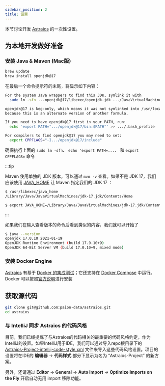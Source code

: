 ```yaml
---
sidebar_position: 2
title: 设置
---
```


[//]: # (Copyright Paion Data)

[//]: # (Licensed under the Apache License, Version 2.0 &#40;the "License"&#41;;)
[//]: # (you may not use this file except in compliance with the License.)
[//]: # (You may obtain a copy of the License at)

[//]: # (    http://www.apache.org/licenses/LICENSE-2.0)

[//]: # (Unless required by applicable law or agreed to in writing, software)
[//]: # (distributed under the License is distributed on an "AS IS" BASIS,)
[//]: # (WITHOUT WARRANTIES OR CONDITIONS OF ANY KIND, either express or implied.)
[//]: # (See the License for the specific language governing permissions and)
[//]: # (limitations under the License.)

本节讨论开发 [Astraios] 的一次性设置。

为本地开发做好准备
---------------

### 安装 Java & Maven (Mac版)

```bash
brew update
brew install openjdk@17
```

在最后一个命令提示符的末尾，将显示如下内容：

```bash
For the system Java wrappers to find this JDK, symlink it with
  sudo ln -sfn ...openjdk@17/libexec/openjdk.jdk .../JavaVirtualMachines/openjdk-17.jdk

openjdk@17 is keg-only, which means it was not symlinked into /usr/local,
because this is an alternate version of another formula.

If you need to have openjdk@17 first in your PATH, run:
  echo 'export PATH=".../openjdk@17/bin:$PATH"' >> .../.bash_profile

For compilers to find openjdk@17 you may need to set:
  export CPPFLAGS="-I.../openjdk@17/include"
```

确保执行上面的 `sudo ln -sfn`、 `echo 'export PATH=...`、 和 `export CPPFLAGS=` 命令

:::tip

Maven 使用单独的 JDK 版本，可以通过 `mvn -v` 查看。如果不是 JDK 17，我们应该使用
[JAVA_HOME](https://stackoverflow.com/a/2503679) 让 Maven 指定我们的 JDK 17 ：

```bash
$ /usr/libexec/java_home
/Library/Java/JavaVirtualMachines/jdk-17.jdk/Contents/Home

$ export JAVA_HOME=/Library/Java/JavaVirtualMachines/jdk-17.jdk/Contents/Home
```

:::

如果我们在输入查看版本的命令后看到类似的内容，我们就可以开始了

```bash
$ java --version
openjdk 17.0.10 2021-01-19
OpenJDK Runtime Environment (build 17.0.10+9)
OpenJDK 64-Bit Server VM (build 17.0.10+9, mixed mode)
```

### 安装 Docker Engine

<!-- markdown-link-check-disable -->
[Astraios] 有基于 [Docker 的集成测试]；它还支持在 [Docker Compose](development#running-astraios-in-docker-compose) 中运行。
Docker 可以按照[官方说明](https://docs.docker.com/desktop/install/mac-install/)进行安装
<!-- markdown-link-check-enable -->

获取源代码
---------

```bash
git clone git@github.com:paion-data/astraios.git
cd astraios
```

### 与 IntelliJ 同步 Astraios 的代码风格

目前，我们已经提炼了与Astraios的代码相关的最重要的代码风格约定，作为IntelliJ的设置。如果IntelliJ用于IDE，我们可以通过导入repo根目录下的
[Astraios-Project-intellij-code-style.xml][style config] 文件来导入这些代码风格设置。项目的设置将在IDE的 **编辑器** ->
**代码样式** 部分下显示为名为 “Astraios-Project” 的新方案。

另外，还请通过 **Editor** -> **General** -> **Auto Import** -> **Optimize Imports on the Fly** 开启自动无用 import
移除功能。

[Astraios]: https://paion-data.github.io/astraios/

[Docker 的集成测试]: https://github.com/paion-data/astraios/blob/master/src/test/groovy/com/paiondata/astraios/application/ResourceConfigITSpec.groovy

[style config]: https://github.com/paion-data/astraios/blob/master/Astraios-Project-intellij-code-style.xml
